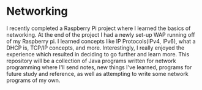 # Networking

I recently completed a Raspberry Pi project where I learned the basics of networking. 
At the end of the project I had a newly set-up WAP running off of my Raspberry pi. I 
learned concepts like IP Protocols(IPv4, IPv6), what a DHCP is, TCP/IP concepts, and 
more. Interestingly, I really enjoyed the experience which resulted in deciding to go
further and learn more. This repository will be a collection of Java programs written 
for network programming where I'll send notes, new things I've learned, programs for 
future study and reference, as well as attempting to write some network programs of my
own. 
